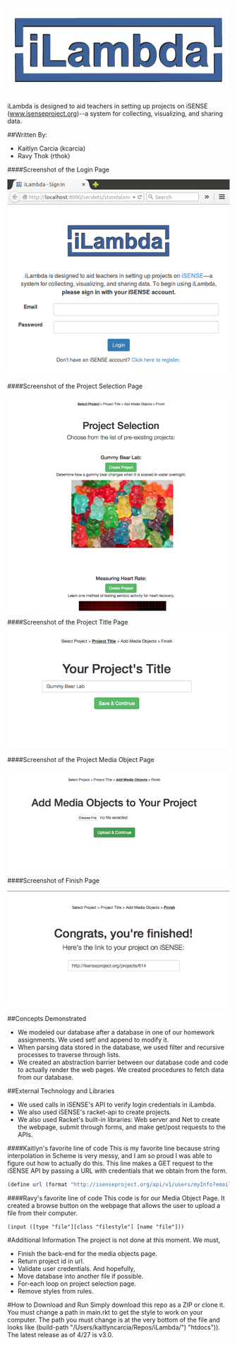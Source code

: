 ![screenshot showing env diagram](iLambda-logo.png)

iLambda is designed to aid teachers in setting up projects on iSENSE (www.isenseproject.org)--a system for collecting, visualizing, and sharing data.

##Written By:
* Kaitlyn Carcia (kcarcia) 
* Ravy Thok (rthok)

####Screenshot of the Login Page

![Login Page](fp7-images/iLambda-Login_Page.png)

####Screenshot of the Project Selection Page

![Selection Page](fp7-images/iLambda-Project_Selection_Page.png)

####Screenshot of the Project Title Page

![Project Title](fp7-images/iLambda-ProjectTitle.png)

####Screenshot of the Project Media Object Page

![Title Page](fp7-images/iLambda-Media_Page.png)

####Screenshot of Finish Page

![Finish Page](fp7-images/iLambda-Finish_Page.png)

##Concepts Demonstrated
* We modeled our database after a database in one of our homework assignments. We used set! and append to modify it.
* When parsing data stored in the database, we used filter and recursive processes to traverse through lists.
* We created an abstraction barrier between our database code and code to actually render the web pages. We created procedures to fetch data from our database.

##External Technology and Libraries
* We used calls in iSENSE's API to verify login credentials in iLambda.
* We also used iSENSE's racket-api to create projects.
* We also used Racket's built-in libraries: Web server and Net to create the webpage, submit through forms, and make get/post requests to the APIs.

####Kaitlyn's favorite line of code
This is my favorite line because string interpolation in Scheme is very messy, and I am so proud I was able to figure out how to actually do this. This line makes
a GET request to the iSENSE API by passing a URL with credentials that we obtain from the form.
```scheme
(define url (format "http://isenseproject.org/api/v1/users/myInfo?email=~s&password=~s" (string->symbol (login-email cred)) (string->symbol (login-password cred))))
```
####Ravy's favorite line of code
This code is for our Media Object Page. It created a browse button on the webpage that allows the user to upload a file from their computer.
```
(input ([type "file"][class "filestyle"] [name "file"]))
```

#Additional Information
The project is not done at this moment. We must,
- Finish the back-end for the media objects page.
- Return project id in url.
- Validate user credentials.
And hopefully,
- Move database into another file if possible.
- For-each loop on project selection page.
- Remove styles from rules.

#How to Download and Run
Simply download this repo as a ZIP or clone it. You must change a path in main.rkt to get the style to work on your computer.
The path you must change is at the very bottom of the file and looks like (build-path "/Users/kaitlyncarcia/Repos/iLambda/") "htdocs")). The latest release as of 4/27 is v3.0.
